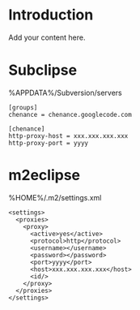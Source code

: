 # Introduction #

Add your content here.

# Subclipse #
%APPDATA%/Subversion/servers
```
[groups]
chenance = chenance.googlecode.com

[chenance]
http-proxy-host = xxx.xxx.xxx.xxx
http-proxy-port = yyyy
```

# m2eclipse #
%HOME%/.m2/settings.xml
```
<settings>
  <proxies>
    <proxy>
      <active>yes</active>
      <protocol>http</protocol>
      <username></username>
      <password></password>
      <port>yyyy</port>
      <host>xxx.xxx.xxx.xxx</host>
      <id/>
    </proxy>
  </proxies>
</settings>
```